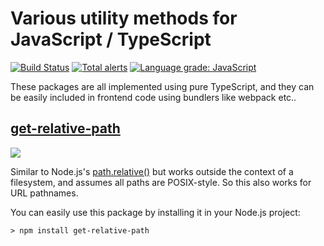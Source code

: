 # Various utility methods for JavaScript / TypeScript

[![Build Status](https://dev.azure.com/samlanning/general/_apis/build/status/ts-util?branchName=master)](https://dev.azure.com/samlanning/general/_build/latest?definitionId=4&branchName=master) [![Total alerts](https://img.shields.io/lgtm/alerts/g/samlanning/ts-util.svg?logo=lgtm&logoWidth=18)](https://lgtm.com/projects/g/samlanning/ts-util/alerts/) [![Language grade: JavaScript](https://img.shields.io/lgtm/grade/javascript/g/samlanning/ts-util.svg?logo=lgtm&logoWidth=18)](https://lgtm.com/projects/g/samlanning/ts-util/context:javascript)

These packages are all implemented using pure TypeScript, and they can be easily included in frontend code using bundlers like webpack etc..

## [get-relative-path](get-relative-path)

[![](https://img.shields.io/npm/v/get-relative-path)](https://www.npmjs.com/package/get-relative-path)

Similar to Node.js's [path.relative()](https://nodejs.org/api/path.html#path_path_relative_from_to)
but works outside the context of a filesystem, and assumes
all paths are POSIX-style.
So this also works for URL pathnames.

You can easily use this package by installing it in your Node.js project:

```
> npm install get-relative-path
```